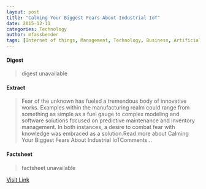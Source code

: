 ```yaml
---
layout: post
title: "Calming Your Biggest Fears About Industrial IoT"
date: 2015-12-11
categories: Technology
author: mfassbender
tags: [Internet of things, Management, Technology, Business, Artificial objects, Computing]
---
```



#### Digest
>digest unavailable

#### Extract
>Fear of the unknown has fueled a tremendous body of innovative works. Examples within the manufacturing realm could range from something as simple as a fuel gauge to complex modeling and software solutions focused on predictive maintenance and inventory management. In both instances, a desire to combat fear with knowledge was embraced as a solution.Read more about Calming Your Biggest Fears About Industrial IoTComments...

#### Factsheet
>factsheet unavailable

[Visit Link](http://www.pddnet.com/blogs/2015/06/calming-your-biggest-fears-about-industrial-iot)


